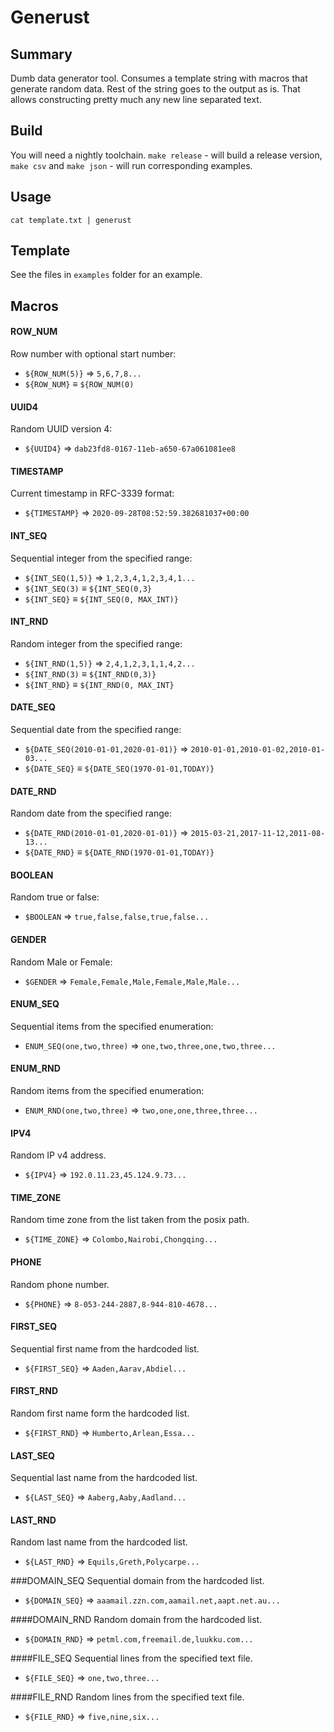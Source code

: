 # Generust

## Summary

Dumb data generator tool. Consumes a template string with macros that generate random data. Rest of the string goes to the output as is. That allows constructing pretty much any new line separated text. 

## Build

You will need a nightly toolchain. `make release` - will build a release version, `make csv` and `make json` - will run corresponding examples.

## Usage

```
cat template.txt | generust
```

## Template

See the files in `examples` folder for an example.

## Macros

#### ROW_NUM 
Row number with optional start number:
- `${ROW_NUM(5)}` ⇒ `5,6,7,8...`
- `${ROW_NUM}` ≡ `${ROW_NUM(0)`

#### UUID4
Random UUID version 4:
- `${UUID4}` ⇒ `dab23fd8-0167-11eb-a650-67a061081ee8`

#### TIMESTAMP
Current timestamp in RFC-3339 format:
- `${TIMESTAMP}` ⇒ `2020-09-28T08:52:59.382681037+00:00`

#### INT_SEQ
Sequential integer from the specified range:
- `${INT_SEQ(1,5)}` ⇒ `1,2,3,4,1,2,3,4,1...`
- `${INT_SEQ(3)` ≡ `${INT_SEQ(0,3}`
- `${INT_SEQ}` ≡ `${INT_SEQ(0, MAX_INT)}`

#### INT_RND
Random integer from the specified range:
- `${INT_RND(1,5)}` ⇒ `2,4,1,2,3,1,1,4,2...`
- `${INT_RND(3)` ≡ `${INT_RND(0,3)}`
- `${INT_RND}` ≡ `${INT_RND(0, MAX_INT}`

#### DATE_SEQ
Sequential date from the specified range:
- `${DATE_SEQ(2010-01-01,2020-01-01)}` ⇒ `2010-01-01,2010-01-02,2010-01-03...`
- `${DATE_SEQ}` ≡ `${DATE_SEQ(1970-01-01,TODAY)}`

#### DATE_RND
Random date from the specified range:
- `${DATE_RND(2010-01-01,2020-01-01)}` ⇒ `2015-03-21,2017-11-12,2011-08-13...`
- `${DATE_RND}` ≡ `${DATE_RND(1970-01-01,TODAY)}`

#### BOOLEAN
Random true or false:
- `$BOOLEAN` ⇒ `true,false,false,true,false...`

#### GENDER
Random Male or Female:
- `$GENDER` ⇒ `Female,Female,Male,Female,Male,Male...`

#### ENUM_SEQ
Sequential items from the specified enumeration:
- `ENUM_SEQ(one,two,three)` ⇒ `one,two,three,one,two,three...`

#### ENUM_RND
Random items from the specified enumeration:
- `ENUM_RND(one,two,three)` ⇒ `two,one,one,three,three...`

#### IPV4
Random IP v4 address.
- `${IPV4}` ⇒ `192.0.11.23,45.124.9.73...`

#### TIME_ZONE
Random time zone from the list taken from the posix path.
- `${TIME_ZONE}` ⇒ `Colombo,Nairobi,Chongqing...`

#### PHONE
Random phone number.
- `${PHONE}` ⇒ `8-053-244-2887,8-944-810-4678...`

#### FIRST_SEQ
Sequential first name from the hardcoded list.
- `${FIRST_SEQ}` ⇒ `Aaden,Aarav,Abdiel...`

#### FIRST_RND
Random first name form the hardcoded list.
- `${FIRST_RND}` ⇒ `Humberto,Arlean,Essa...`

#### LAST_SEQ
Sequential last name from the hardcoded list.
- `${LAST_SEQ}` ⇒ `Aaberg,Aaby,Aadland...`

#### LAST_RND
Random last name from the hardcoded list.
- `${LAST_RND}` ⇒ `Equils,Greth,Polycarpe...`

###DOMAIN_SEQ
Sequential domain from the hardcoded list.
- `${DOMAIN_SEQ}` ⇒ `aaamail.zzn.com,aamail.net,aapt.net.au...`

####DOMAIN_RND
Random domain from the hardcoded list. 
- `${DOMAIN_RND}` ⇒ `petml.com,freemail.de,luukku.com...` 
 
####FILE_SEQ
Sequential lines from the specified text file.
- `${FILE_SEQ}` ⇒ `one,two,three...`

####FILE_RND
Random lines from the specified text file.
- `${FILE_RND}` ⇒ `five,nine,six...`